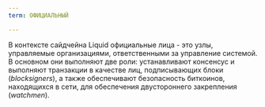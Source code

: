 ```yaml
---
term: ОФИЦИАЛЬНЫЙ

---
```

В контексте сайдчейна Liquid официальные лица - это узлы, управляемые организациями, ответственными за управление системой. В основном они выполняют две роли: устанавливают консенсус и выполняют транзакции в качестве лиц, подписывающих блоки (*blocksigners*), а также обеспечивают безопасность биткоинов, находящихся в сети, для обеспечения двустороннего закрепления (*watchmen*).